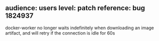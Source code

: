 audience: users
level: patch
reference: bug 1824937
---
docker-worker no longer waits indefinitely when downloading an image artifact, and will retry if the connection is idle for 60s
